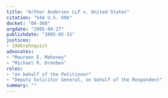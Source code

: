 ```yaml
---
title: "Arthur Andersen LLP v. United States"
citation: "544 U.S. 696"
docket: "04-368"
argdate: "2005-04-27"
publishdate: "2005-05-31"
justices:
- 1986rehnquist
advocates:
- "Maureen E. Mahoney"
- "Michael R. Dreeben"
roles:
- "on behalf of the Petitioner"
- "Deputy Solicitor General, on behalf of the Respondent"
summary: ""
---
```


